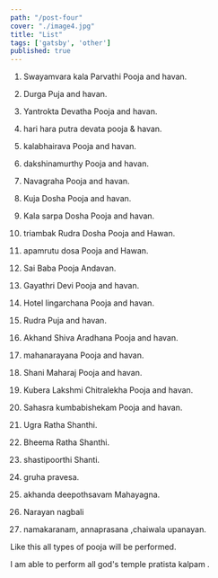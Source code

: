 ```yaml
---
path: "/post-four"
cover: "./image4.jpg"
title: "List"
tags: ['gatsby', 'other']
published: true
---
```


1. Swayamvara kala Parvathi Pooja and havan.

2. Durga Puja and havan.

3. Yantrokta Devatha Pooja and havan.

4. hari hara putra devata pooja & havan.

5. kalabhairava Pooja and havan.

6. dakshinamurthy Pooja and havan.

7. Navagraha Pooja and havan.

8. Kuja Dosha Pooja and havan.

9. Kala sarpa Dosha Pooja and havan.

10. triambak Rudra Dosha Pooja and Hawan.

11. apamrutu dosa Pooja and Hawan.

12.  Sai Baba Pooja Andavan.

12. Gayathri Devi Pooja and havan.

13. Hotel lingarchana Pooja and havan.

14. Rudra Puja and havan.

15. Akhand Shiva Aradhana Pooja and havan.

15. mahanarayana Pooja and havan.

16. Shani Maharaj Pooja and havan.

17. Kubera Lakshmi Chitralekha Pooja and havan.

18. Sahasra kumbabishekam Pooja and havan.

19. Ugra Ratha Shanthi.

20. Bheema Ratha Shanthi.

21. shastipoorthi Shanti.

22. gruha pravesa.

23. akhanda deepothsavam Mahayagna.

24. Narayan nagbali

25. namakaranam, annaprasana ,chaiwala upanayan.

Like this all types of pooja will be performed.

I am able to perform all god's temple pratista kalpam .
